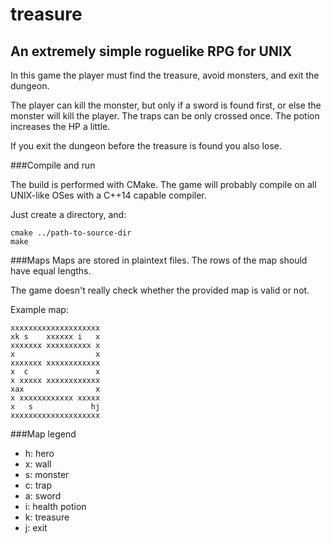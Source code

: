 # treasure
## An extremely simple roguelike RPG for UNIX
In this game the player must find the treasure, avoid monsters, and exit the dungeon.

The player can kill the monster, but only if a sword is found first,
or else the monster will kill the player. The traps can be only crossed once.
The potion increases the HP a little.

If you exit the dungeon before the treasure is found you also lose.

###Compile and run

The build is performed with CMake. The game will probably compile on all UNIX-like OSes with a C++14 capable compiler.

Just create a directory, and:

    cmake ../path-to-source-dir
    make

###Maps
Maps are stored in plaintext files. The rows of the map should have equal lengths.

The game doesn't really check whether the provided map is valid or not.

Example map:

    xxxxxxxxxxxxxxxxxxxx
    xk s    xxxxxx i   x
    xxxxxxx xxxxxxxxxx x
    x                  x
    xxxxxxx xxxxxxxxxxxx
    x  c               x
    x xxxxx xxxxxxxxxxxx
    xax                x
    x xxxxxxxxxxxx xxxxx
    x   s             hj
    xxxxxxxxxxxxxxxxxxxx


###Map legend
* h: hero
* x: wall
* s: monster
* c: trap
* a: sword
* i: health potion
* k: treasure
* j: exit
